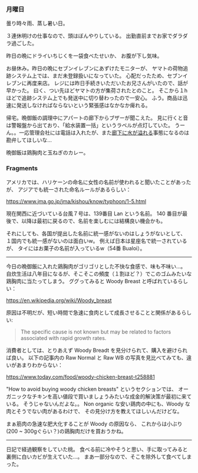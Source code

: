 ### 月曜日

曇り時々雨、蒸し暑い日。

３連休明けの仕事なので、頭はぼんやりしている。
出勤直前までお家でダラダラ過ごした。

昨日の晩にドライいちじくを一袋食べたせいか、
お腹が下し気味。

お昼休み。昨日の晩にセブンイレブンにあずけたモニターが、
ヤマトの荷物追跡システム上では、まだ未登録扱いになっていた。
心配だったため、セブンイレブンに再度来店。
レジには昨日手続きいただいたお兄さんがいたので、話が早かった。
曰く、つい先ほどヤマトの方が集荷されたとのこと。
そこから１hほどで追跡システム上でも発送中に切り替わったので一安心。
ふう。商品は迅速に発送しなければならないという緊張感はなかなか痺れる。

帰宅。晩御飯の調理中にアパートの廊下からブザーが聞こえた。
見に行くと音は警報盤から出ており、「給水装置一括」というラベルが点灯していた。
うーん。。一応管理会社には電話は入れたが、また[廊下に水が溢れる](https://github.com/toasa/diary/blob/main/2022/11/13.md#%E6%97%A5%E6%9B%9C%E6%97%A5)事態になるのは勘弁してほしいな...

晩御飯は鶏胸肉と玉ねぎのカレー。

### Fragments

アメリカでは、ハリケーンの命名に女性の名前が使われると聞いたことがあったが、
アジアでも統一された命名ルールがあるらしい：

https://www.jma.go.jp/jma/kishou/know/typhoon/1-5.html

現在関西に近づいている台風７号は、139番目 Lan という名前。
140 番目が最後で、以降は最初に戻るので、名前を楽しむには結構良い機会かも。

それにしても、各国が提出した名前に統一感がないのはしょうがないとして、
１国内でも統一感がないのは面白いw。
例えば日本は星座名で統一されているが、
タイにはお菓子の名前が入っているw（54番 Bualoi）。

---

今日の晩御飯に入れた鶏胸肉がゴリゴリとした不快な食感で、味も不味い...。
自炊生活は八年目になるが、そこそこの頻度（１割ほど？）でこのゴムみたいな鶏胸肉に当たってしまう。
ググってみると Woody Breast と呼ばれているらしい：

https://en.wikipedia.org/wiki/Woody_breast

原因は不明だが、短い時間で急速に食肉として成長させることと関係があるらしい:

> The specific cause is not known but may be related to factors associated with rapid growth rates.

消費者としては、とりあえず Woody Breadt を見分けられて、購入を避けられば良い。
以下の記事内の Raw Normal と Raw WB の写真を見比べてみても、違いがあまりわからない：

https://www.today.com/food/woody-chicken-breast-t258881

"How to avoid buying woody chicken breasts" というセクションでは、
オーガニックなチキンを高い値段で買いましょうみたいな成金的解決策が最初に来ている。
そうじゃないんだよな。。
Non organic な安い鶏肉の中にも、Woody な肉とそうでない肉があるわけで、
その見分け方を教えてほしいんだけどな。

まぁ筋肉の急速な肥大化することが Woody の原因なら、
これからは小ぶり (200 ~ 300gぐらい？)の鶏胸肉だけを買おうかね。

---

日記で経過観察をしていた桃。
食べる前に冷やそうと思い、手に取ってみると裏側に白いカビが生えていた...。
まあ一部分なので、そこを除外して食べてしまった。